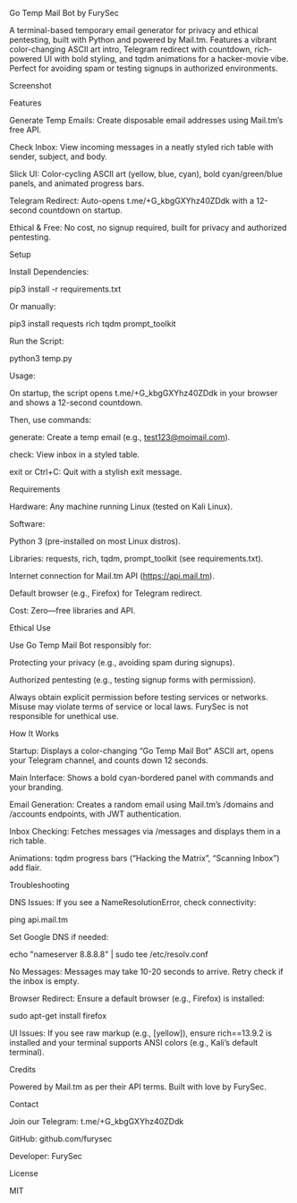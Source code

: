 Go Temp Mail Bot by FurySec

A terminal-based temporary email generator for privacy and ethical pentesting, built with Python and powered by Mail.tm. Features a vibrant color-changing ASCII art intro, Telegram redirect with countdown, rich-powered UI with bold styling, and tqdm animations for a hacker-movie vibe. Perfect for avoiding spam or testing signups in authorized environments.

Screenshot





Features





Generate Temp Emails: Create disposable email addresses using Mail.tm’s free API.



Check Inbox: View incoming messages in a neatly styled rich table with sender, subject, and body.



Slick UI: Color-cycling ASCII art (yellow, blue, cyan), bold cyan/green/blue panels, and animated progress bars.



Telegram Redirect: Auto-opens t.me/+G_kbgGXYhz40ZDdk with a 12-second countdown on startup.



Ethical & Free: No cost, no signup required, built for privacy and authorized pentesting.

Setup





Install Dependencies:

pip3 install -r requirements.txt

Or manually:

pip3 install requests rich tqdm prompt_toolkit



Run the Script:

python3 temp.py



Usage:





On startup, the script opens t.me/+G_kbgGXYhz40ZDdk in your browser and shows a 12-second countdown.



Then, use commands:





generate: Create a temp email (e.g., test123@moimail.com).



check: View inbox in a styled table.



exit or Ctrl+C: Quit with a stylish exit message.

Requirements





Hardware: Any machine running Linux (tested on Kali Linux).



Software:





Python 3 (pre-installed on most Linux distros).



Libraries: requests, rich, tqdm, prompt_toolkit (see requirements.txt).



Internet connection for Mail.tm API (https://api.mail.tm).



Default browser (e.g., Firefox) for Telegram redirect.



Cost: Zero—free libraries and API.

Ethical Use

Use Go Temp Mail Bot responsibly for:





Protecting your privacy (e.g., avoiding spam during signups).



Authorized pentesting (e.g., testing signup forms with permission).

Always obtain explicit permission before testing services or networks. Misuse may violate terms of service or local laws. FurySec is not responsible for unethical use.

How It Works





Startup: Displays a color-changing “Go Temp Mail Bot” ASCII art, opens your Telegram channel, and counts down 12 seconds.



Main Interface: Shows a bold cyan-bordered panel with commands and your branding.



Email Generation: Creates a random email using Mail.tm’s /domains and /accounts endpoints, with JWT authentication.



Inbox Checking: Fetches messages via /messages and displays them in a rich table.



Animations: tqdm progress bars (“Hacking the Matrix”, “Scanning Inbox”) add flair.

Troubleshooting





DNS Issues: If you see a NameResolutionError, check connectivity:

ping api.mail.tm

Set Google DNS if needed:

echo "nameserver 8.8.8.8" | sudo tee /etc/resolv.conf



No Messages: Messages may take 10-20 seconds to arrive. Retry check if the inbox is empty.



Browser Redirect: Ensure a default browser (e.g., Firefox) is installed:

sudo apt-get install firefox



UI Issues: If you see raw markup (e.g., [yellow]), ensure rich==13.9.2 is installed and your terminal supports ANSI colors (e.g., Kali’s default terminal).

Credits

Powered by Mail.tm as per their API terms. Built with love by FurySec.

Contact





Join our Telegram: t.me/+G_kbgGXYhz40ZDdk



GitHub: github.com/furysec



Developer: FurySec

License

MIT
